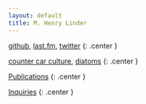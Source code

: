 ```yaml
---
layout: default
title: M. Henry Linder
---
```


[github](http://github.com/mhlinder),
[last.fm](http://www.last.fm/user/chimerical_brio), 
[twitter](http://twitter.com/mhlinder)
{: .center }

[counter car
culture](http://mhlinder.com/lindustries/counter-car-culture.html), 
[diatoms](http://mhlinder.com/lindustries/diatoms.html)
{: .center }

[Publications](publications.html)
{: .center }

[Inquiries](mailto:mhlinder@gmail.com)
{: .center }
